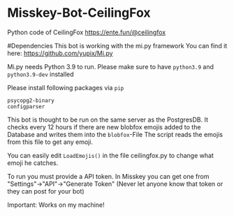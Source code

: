 # Misskey-Bot-CeilingFox
Python code of CeilingFox https://ente.fun/@ceilingfox

#Dependencies
This bot is working with the mi.py framework
You can find it here: https://github.com/yupix/Mi.py

Mi.py needs Python 3.9 to run. Please make sure to have `python3.9` and `python3.9-dev` installed

Please install following packages via `pip`
```
psycopg2-binary
configparser
```

This bot is thought to be run on the same server as the PostgresDB.
It checks every 12 hours if there are new blobfox emojis added to the Database and writes them into the `blobfox`-File
The script reads the emojis from this file to get any emoji.

You can easily edit `LoadEmojis()` in the file ceilingfox.py to change what emoji he catches.

To run you must provide a API token.
In Misskey you can get one from "Settings"->"API"->"Generate Token" (Never let anyone know that token or they can post for your bot)

Important: Works on my machine!
